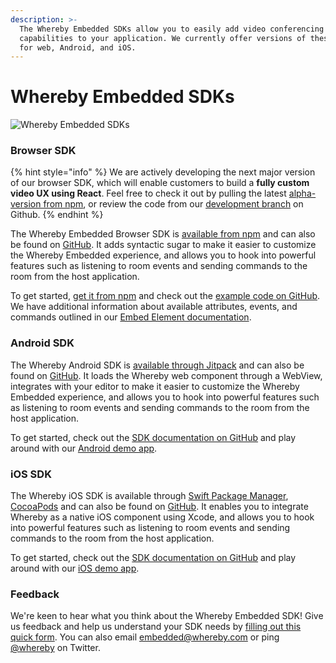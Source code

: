 ```yaml
---
description: >-
  The Whereby Embedded SDKs allow you to easily add video conferencing
  capabilities to your application. We currently offer versions of these SDKs
  for web, Android, and iOS.
---
```


# Whereby Embedded SDKs

![Whereby Embedded SDKs](<../.gitbook/assets/whereby-embedded-sdks updated.png>)

### Browser SDK

{% hint style="info" %}
We are actively developing the next major version of our browser SDK, which will enable customers to build a **fully custom video UX using React**. Feel free to check it out by pulling the latest [alpha-version from npm](https://www.npmjs.com/package/@whereby.com/browser-sdk?activeTab=versions), or review the code from our [development branch](https://github.com/whereby/browser-sdk/tree/development) on Github.
{% endhint %}

The Whereby Embedded Browser SDK is [available from npm](https://www.npmjs.com/package/@whereby.com/browser-sdk) and can also be found on [GitHub](https://github.com/whereby/browser-sdk). It adds syntactic sugar to make it easier to customize the Whereby Embedded experience, and allows you to hook into powerful features such as listening to room events and sending commands to the room from the host application.&#x20;

To get started, [get it from npm](https://www.npmjs.com/package/@whereby.com/browser-sdk) and check out the [example code on GitHub](https://github.com/whereby/browser-sdk). We have additional information about available attributes, events, and commands outlined in our [Embed Element documentation](../embedding-rooms/in-a-web-page/using-the-whereby-embed-element.md).

### Android SDK

The Whereby Android SDK is [available through Jitpack](https://jitpack.io/#whereby/android-sdk) and can also be found on [GitHub](https://github.com/whereby/android-sdk). It loads the Whereby web component through a WebView, integrates with your editor to make it easier to customize the Whereby Embedded experience, and allows you to hook into powerful features such as listening to room events and sending commands to the room from the host application.&#x20;

To get started, check out the [SDK documentation on GitHub](https://github.com/whereby/android-sdk) and play around with our [Android demo app](https://github.com/whereby/android-sdk-demo).&#x20;

### iOS SDK

The Whereby iOS SDK is available through [Swift Package Manager](https://developer.apple.com/documentation/xcode/adding-package-dependencies-to-your-app), [CocoaPods](https://cocoapods.org/) and can also be found on [GitHub](https://github.com/whereby/ios-sdk). It enables you to integrate Whereby as a native iOS component using Xcode, and allows you to hook into powerful features such as listening to room events and sending commands to the room from the host application.&#x20;

To get started, check out the [SDK documentation on GitHub](https://github.com/whereby/ios-sdk) and play around with our [iOS demo app](https://github.com/whereby/ios-sdk-demo).

### Feedback

We're keen to hear what you think about the Whereby Embedded SDK! Give us feedback and help us understand your SDK needs by [filling out this quick form](https://form.typeform.com/to/E3YWItP6). You can also email [embedded@whereby.com](mailto:embedded@whereby.com) or ping [@whereby](https://twitter.com/whereby) on Twitter.
